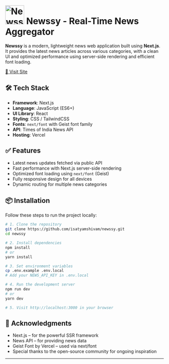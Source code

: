 # <img src="https://github.com/isatyamshivam/newssy/public/newssy_logo.svg" alt="Newssy" width="60"/> Newssy - Real-Time News Aggregator

**Newssy** is a modern, lightweight news web application built using **Next.js**. It provides the latest news articles across various categories, with a clean UI and optimized performance using server-side rendering and efficient font loading.

[🔗 Visit Site](https://newssy-isatyamshivam.vercel.app/)

## 🛠️ Tech Stack

- **Framework**: Next.js
- **Language**: JavaScript (ES6+)
- **UI Library**: React
- **Styling**: CSS / TailwindCSS
- **Fonts**: `next/font` with Geist font family
- **API**: Times of India News API
- **Hosting**: Vercel

## ✅ Features

- Latest news updates fetched via public API
- Fast performance with Next.js server-side rendering
- Optimized font loading using `next/font` (Geist)
- Fully responsive design for all devices
- Dynamic routing for multiple news categories

## 📦 Installation

Follow these steps to run the project locally:

```bash
# 1. Clone the repository
git clone https://github.com/isatyamshivam/newssy.git
cd newssy

# 2. Install dependencies
npm install
# or
yarn install

# 3. Set environment variables
cp .env.example .env.local
# Add your NEWS_API_KEY in .env.local

# 4. Run the development server
npm run dev
# or
yarn dev

# 5. Visit http://localhost:3000 in your browser
```

## 🙏 Acknowledgments

- Next.js – for the powerful SSR framework
- News API – for providing news data
- Geist Font by Vercel – used via next/font
- Special thanks to the open-source community for ongoing inspiration

---
